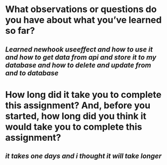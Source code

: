 # What observations or questions do you have about what you’ve learned so far?

## *Learned newhook useeffect and how to use it and how to get data from api and store it to my database and how to delete and update from and to database* 

# How long did it take you to complete this assignment? And, before you started, how long did you think it would take you to complete this assignment?

## *it takes one days and i thought it will take longer*

